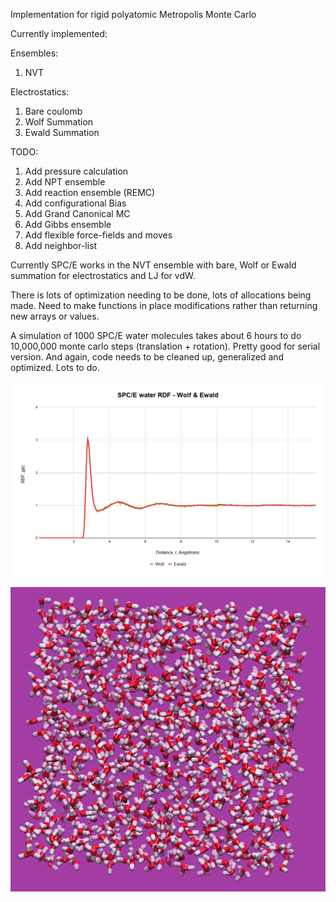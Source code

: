 Implementation for rigid polyatomic Metropolis Monte Carlo

Currently implemented:

Ensembles:
  1. NVT

Electrostatics:
  1. Bare coulomb
  2. Wolf Summation
  3. Ewald Summation

TODO:
  1. Add pressure calculation
  2. Add NPT ensemble
  3. Add reaction ensemble (REMC)
  4. Add configurational Bias
  5. Add Grand Canonical MC
  6. Add Gibbs ensemble
  7. Add flexible force-fields and moves
  8. Add neighbor-list


Currently SPC/E works in the NVT ensemble with bare, Wolf or Ewald summation for electrostatics and LJ for vdW.

There is lots of optimization needing to be done, lots of allocations being made. Need to make functions in place modifications rather than returning new arrays or values.

A simulation of 1000 SPC/E water molecules takes about 6 hours to do 10,000,000 monte carlo steps (translation + rotation). Pretty good for serial version. And again, code needs to be cleaned up, generalized and optimized. Lots to do.

![](SPCE_W_E.png)

![](spce_box.png)


